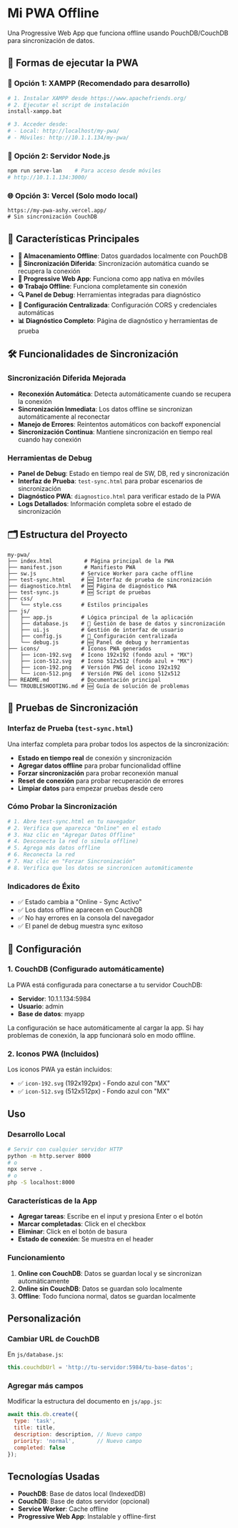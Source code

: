 # Mi PWA Offline

Una Progressive Web App que funciona offline usando PouchDB/CouchDB para sincronización de datos.

## 🚀 Formas de ejecutar la PWA

### 🔧 **Opción 1: XAMPP (Recomendado para desarrollo)**
```bash
# 1. Instalar XAMPP desde https://www.apachefriends.org/
# 2. Ejecutar el script de instalación
install-xampp.bat

# 3. Acceder desde:
# - Local: http://localhost/my-pwa/
# - Móviles: http://10.1.1.134/my-pwa/
```

### 📱 **Opción 2: Servidor Node.js**
```bash
npm run serve-lan    # Para acceso desde móviles
# http://10.1.1.134:3000/
```

### 🌐 **Opción 3: Vercel (Solo modo local)**
```
https://my-pwa-ashy.vercel.app/
# Sin sincronización CouchDB
```

## 🚀 Características Principales

- **💾 Almacenamiento Offline**: Datos guardados localmente con PouchDB
- **🔄 Sincronización Diferida**: Sincronización automática cuando se recupera la conexión
- **📱 Progressive Web App**: Funciona como app nativa en móviles
- **🌐 Trabajo Offline**: Funciona completamente sin conexión
- **🔍 Panel de Debug**: Herramientas integradas para diagnóstico
- **🔧 Configuración Centralizada**: Configuración CORS y credenciales automáticas
- **📊 Diagnóstico Completo**: Página de diagnóstico y herramientas de prueba

## 🛠️ Funcionalidades de Sincronización

### Sincronización Diferida Mejorada
- **Reconexión Automática**: Detecta automáticamente cuando se recupera la conexión
- **Sincronización Inmediata**: Los datos offline se sincronizan automáticamente al reconectar
- **Manejo de Errores**: Reintentos automáticos con backoff exponencial
- **Sincronización Continua**: Mantiene sincronización en tiempo real cuando hay conexión

### Herramientas de Debug
- **Panel de Debug**: Estado en tiempo real de SW, DB, red y sincronización
- **Interfaz de Prueba**: `test-sync.html` para probar escenarios de sincronización
- **Diagnóstico PWA**: `diagnostico.html` para verificar estado de la PWA
- **Logs Detallados**: Información completa sobre el estado de sincronización

## 🗂️ Estructura del Proyecto

```
my-pwa/
├── index.html          # Página principal de la PWA
├── manifest.json       # Manifiesto PWA
├── sw.js              # Service Worker para cache offline
├── test-sync.html     # 🆕 Interfaz de prueba de sincronización
├── diagnostico.html   # 🆕 Página de diagnóstico PWA
├── test-sync.js       # 🆕 Script de pruebas
├── css/
│   └── style.css      # Estilos principales
├── js/
│   ├── app.js         # Lógica principal de la aplicación
│   ├── database.js    # 🔄 Gestión de base de datos y sincronización
│   ├── ui.js          # Gestión de interfaz de usuario
│   ├── config.js      # 🔧 Configuración centralizada
│   └── debug.js       # 🆕 Panel de debug y herramientas
├── icons/             # Iconos PWA generados
│   ├── icon-192.svg   # Icono 192x192 (fondo azul + "MX")
│   ├── icon-512.svg   # Icono 512x512 (fondo azul + "MX")
│   ├── icon-192.png   # Versión PNG del icono 192x192
│   └── icon-512.png   # Versión PNG del icono 512x512
├── README.md          # Documentación principal
└── TROUBLESHOOTING.md # 🆕 Guía de solución de problemas
```

## 🧪 Pruebas de Sincronización

### Interfaz de Prueba (`test-sync.html`)
Una interfaz completa para probar todos los aspectos de la sincronización:
- **Estado en tiempo real** de conexión y sincronización
- **Agregar datos offline** para probar funcionalidad offline
- **Forzar sincronización** para probar reconexión manual
- **Reset de conexión** para probar recuperación de errores
- **Limpiar datos** para empezar pruebas desde cero

### Cómo Probar la Sincronización
```bash
# 1. Abre test-sync.html en tu navegador
# 2. Verifica que aparezca "Online" en el estado
# 3. Haz clic en "Agregar Datos Offline"
# 4. Desconecta la red (o simula offline)
# 5. Agrega más datos offline
# 6. Reconecta la red
# 7. Haz clic en "Forzar Sincronización"
# 8. Verifica que los datos se sincronicen automáticamente
```

### Indicadores de Éxito
- ✅ Estado cambia a "Online - Sync Activo"
- ✅ Los datos offline aparecen en CouchDB
- ✅ No hay errores en la consola del navegador
- ✅ El panel de debug muestra sync exitoso

## 🔧 Configuración

### 1. CouchDB (Configurado automáticamente)
La PWA está configurada para conectarse a tu servidor CouchDB:
- **Servidor**: 10.1.1.134:5984
- **Usuario**: admin
- **Base de datos**: myapp

La configuración se hace automáticamente al cargar la app. Si hay problemas de conexión, la app funcionará solo en modo offline.

### 2. Iconos PWA (Incluidos)
Los iconos PWA ya están incluidos:
- ✅ `icon-192.svg` (192x192px) - Fondo azul con "MX"
- ✅ `icon-512.svg` (512x512px) - Fondo azul con "MX"

## Uso

### Desarrollo Local
```bash
# Servir con cualquier servidor HTTP
python -m http.server 8000
# o
npx serve .
# o
php -S localhost:8000
```

### Características de la App

- **Agregar tareas**: Escribe en el input y presiona Enter o el botón
- **Marcar completadas**: Click en el checkbox
- **Eliminar**: Click en el botón de basura
- **Estado de conexión**: Se muestra en el header

### Funcionamiento

1. **Online con CouchDB**: Datos se guardan local y se sincronizan automáticamente
2. **Online sin CouchDB**: Datos se guardan solo localmente
3. **Offline**: Todo funciona normal, datos se guardan localmente

## Personalización

### Cambiar URL de CouchDB
En `js/database.js`:
```javascript
this.couchdbUrl = 'http://tu-servidor:5984/tu-base-datos';
```

### Agregar más campos
Modificar la estructura del documento en `js/app.js`:
```javascript
await this.db.create({
  type: 'task',
  title: title,
  description: description, // Nuevo campo
  priority: 'normal',       // Nuevo campo
  completed: false
});
```

## Tecnologías Usadas

- **PouchDB**: Base de datos local (IndexedDB)
- **CouchDB**: Base de datos servidor (opcional)
- **Service Worker**: Cache offline
- **Progressive Web App**: Instalable y offline-first
